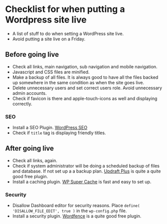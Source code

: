 # Checklist for when putting a Wordpress site live
+ A list of stuff to do when setting a WordPress site live.
+ Avoid putting a site live on a Friday.

## Before going live
+ Check all links, main navigation, sub navigation and mobile navigation.
+ Javascript and CSS files are minified.
+ Make a backup of all files. It is always good to have all the files backed up somewhere in the same condition as when the site goes live.
+ Delete unnecessary users and set correct users role. Avoid unnecessary admin accounts.
+ Check if favicon is there and apple-touch-icons as well and displaying correctly.

### SEO
+ Install a SEO Plugin. [WordPress SEO](https://wordpress.org/plugins/wordpress-seo/)
+ Check if `title` tag is displaying friendly titles.


## After going live
+ Check all links, again.
+ Check if system administrator will be doing a scheduled backup of files and database. If not set up a a backup plan. [Updraft Plus](https://wordpress.org/plugins/updraftplus/) is quite a quite good free plugin.
+ Install a caching plugin. [WP Super Cache](https://wordpress.org/plugins/wp-super-cache/) is fast and easy to set up.

### Security
+ Disallow Dashboard editor for security reasons. Place `define( 'DISALLOW_FILE_EDIT', true )` in the `wp-config.php` file.
+ Install a security plugin. [Wordfence](https://wordpress.org/plugins/wordfence/) is a quite good free plugin.
